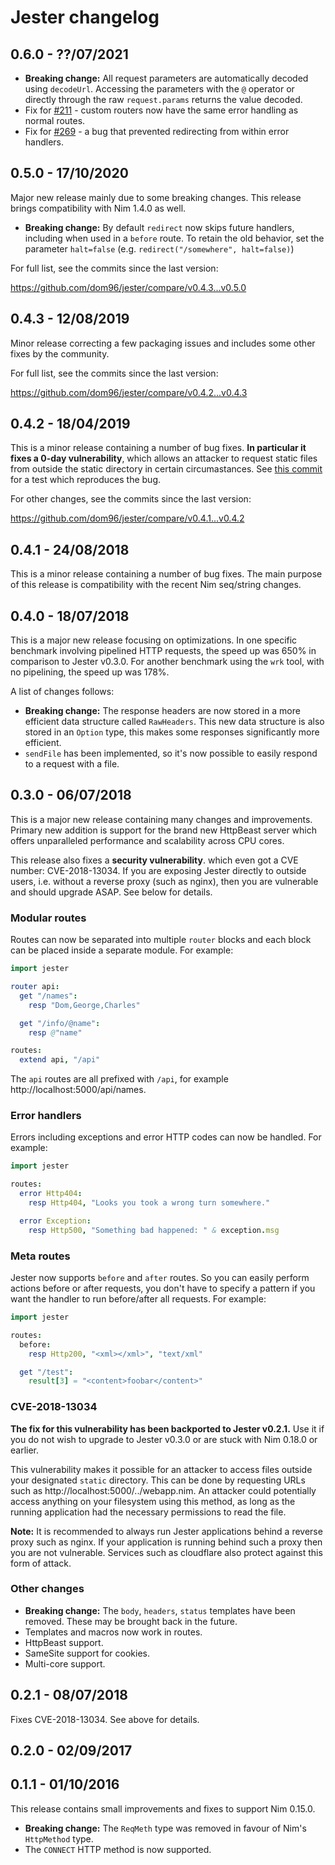 # Jester changelog

## 0.6.0 - ??/07/2021

- **Breaking change:** All request parameters are automatically decoded using `decodeUrl`. Accessing the parameters with the `@` operator or directly through the raw `request.params` returns the value decoded.
- Fix for [#211](https://github.com/dom96/jester/issues/211) - custom routers now have the same error handling as normal routes.
- Fix for [#269](https://github.com/dom96/jester/issues/269) - a bug that prevented redirecting from within error handlers.

## 0.5.0 - 17/10/2020

Major new release mainly due to some breaking changes.
This release brings compatibility with Nim 1.4.0 as well.

- **Breaking change:** By default `redirect` now skips future handlers, including when used in a `before` route.  To retain the old behavior, set the parameter `halt=false` (e.g. `redirect("/somewhere", halt=false)`)

For full list, see the commits since the last version:

https://github.com/dom96/jester/compare/v0.4.3...v0.5.0

## 0.4.3 - 12/08/2019

Minor release correcting a few packaging issues and includes some other
fixes by the community.

For full list, see the commits since the last version:

https://github.com/dom96/jester/compare/v0.4.2...v0.4.3

## 0.4.2 - 18/04/2019

This is a minor release containing a number of bug fixes.
**In particular it fixes a 0-day vulnerability**, which allows an attacker to
request static files from outside the static directory in certain circumastances.
See [this commit](https://github.com/dom96/jester/commit/0bf4e344e3d95934780f2e7a39e7eed692b94f09) for a test which reproduces the bug.

For other changes, see the commits since the last version:

https://github.com/dom96/jester/compare/v0.4.1...v0.4.2

## 0.4.1 - 24/08/2018

This is a minor release containing a number of bug fixes. The main purpose of
this release is compatibility with the recent Nim seq/string changes.

## 0.4.0 - 18/07/2018

This is a major new release focusing on optimizations. In one specific benchmark
involving pipelined HTTP requests, the speed up was 650% in comparison to
Jester v0.3.0. For another benchmark using the `wrk` tool, with no pipelining,
the speed up was 178%.

A list of changes follows:

- **Breaking change:** The response headers are now stored in a more efficient
  data structure called ``RawHeaders``. This new data structure is also stored
  in an ``Option`` type, this makes some responses significantly more efficient.
- ``sendFile`` has been implemented, so it's now possible to easily respond
  to a request with a file.

## 0.3.0 - 06/07/2018

This is a major new release containing many changes and improvements.
Primary new addition is support for the brand new HttpBeast server which offers
unparalleled performance and scalability across CPU cores.

This release also fixes a **security vulnerability**. which even got a
CVE number: CVE-2018-13034. If you are exposing Jester directly to outside users,
i.e. without a reverse proxy (such as nginx), then you are vulnerable and
should upgrade ASAP. See below for details.

### Modular routes

Routes can now be separated into multiple `router` blocks and each block
can be placed inside a separate module. For example:

```nim
import jester

router api:
  get "/names":
    resp "Dom,George,Charles"

  get "/info/@name":
    resp @"name"

routes:
  extend api, "/api"
```

The `api` routes are all prefixed with `/api`, for example
http://localhost:5000/api/names.

### Error handlers

Errors including exceptions and error HTTP codes can now be handled.
For example:

```nim
import jester

routes:
  error Http404:
    resp Http404, "Looks you took a wrong turn somewhere."

  error Exception:
    resp Http500, "Something bad happened: " & exception.msg
```

### Meta routes

Jester now supports `before` and `after` routes. So you can easily perform
actions before or after requests, you don't have to specify a pattern if you
want the handler to run before/after all requests. For example:

```nim
import jester

routes:
  before:
    resp Http200, "<xml></xml>", "text/xml"

  get "/test":
    result[3] = "<content>foobar</content>"
```

### CVE-2018-13034

**The fix for this vulnerability has been backported to Jester v0.2.1.** Use it
if you do not wish to upgrade to Jester v0.3.0 or are stuck with Nim 0.18.0
or earlier.

This vulnerability makes it possible for an attacker to access files outside
your designated `static` directory. This can be done by requesting URLs such as
http://localhost:5000/../webapp.nim. An attacker could potentially access
anything on your filesystem using this method, as long as the running application
had the necessary permissions to read the file.

**Note:** It is recommended to always run Jester applications behind a reverse
proxy such as nginx. If your application is running behind such a proxy then you
are not vulnerable. Services such as cloudflare also protect against this
form of attack.

### Other changes

* **Breaking change:** The `body`, `headers`, `status` templates have been
  removed. These may be brought back in the future.
* Templates and macros now work in routes.
* HttpBeast support.
* SameSite support for cookies.
* Multi-core support.

## 0.2.1 - 08/07/2018

Fixes CVE-2018-13034. See above for details.

## 0.2.0 - 02/09/2017

## 0.1.1 - 01/10/2016

This release contains small improvements and fixes to support Nim 0.15.0.

* **Breaking change:** The ``ReqMeth`` type was removed in favour of Nim's
  ``HttpMethod`` type.
* The ``CONNECT`` HTTP method is now supported.
